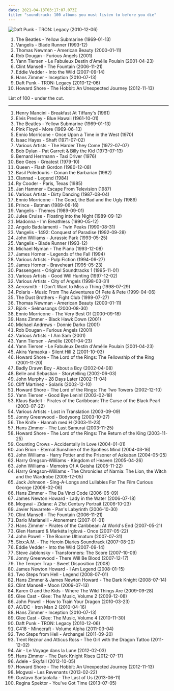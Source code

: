 ```yaml
---
date: 2021-04-13T03:17:07.073Z
title: "soundtrack: 100 albums you must listen to before you die"
---
```

![Daft Punk - TRON: Legacy (2010-12-06)](http://coverartarchive.org/release/fa023617-1585-4ae6-81b6-1a07c47ecb2a/6215572515-500.jpg "Daft Punk - TRON: Legacy (2010-12-06)")
<ol class="albums">
<li data-cover="https://img.discogs.com/Z7CWHAcUvNh2EIwSCAo56cRf12s=/fit-in/460x414/filters:strip_icc():format(jpeg):mode_rgb():quality(90)/discogs-images/R-7767118-1448345509-9572.jpeg.jpg" data-tags="rock, 60s" role="button">The Beatles - Yellow Submarine (1969-01-13)</li>
<li data-cover="https://img.discogs.com/MC6Qr43m3UtgFc1YvkWW2AI4mRQ=/fit-in/600x600/filters:strip_icc():format(jpeg):mode_rgb():quality(90)/discogs-images/R-2966893-1415299360-3990.jpeg.jpg" data-tags="soundtrack" role="button">Vangelis - Blade Runner (1993-12)</li>
<li data-cover="http://coverartarchive.org/release/fc8ab829-5388-4640-bb64-c41c4c1caea8/18688508262-500.jpg" data-tags="soundtrack" role="button">Thomas Newman - American Beauty (2000-01-11)</li>
<li data-cover="https://img.discogs.com/isniMsRL2XRq3oPsM1fVA2xo7Vk=/fit-in/600x601/filters:strip_icc():format(jpeg):mode_rgb():quality(90)/discogs-images/R-65770-1454768663-3762.jpeg.jpg" data-tags="electronic, trip-hop" role="button">Rob Dougan - Furious Angels (2001)</li>
<li data-cover="http://coverartarchive.org/release/0ecf61e2-f4dd-4f45-b18d-6dd8a966b511/10195795814-500.jpg" data-tags="soundtrack" role="button">Yann Tiersen - Le Fabuleux Destin d'Amélie Poulain (2001-04-23)</li>
<li data-cover="http://coverartarchive.org/release/33abead4-3015-438f-9ea3-97f2cc5cb278/6074705469-500.jpg" data-tags="soundtrack" role="button">Clint Mansell - The Fountain (2006-11-21)</li>
<li data-cover="http://coverartarchive.org/release/683bf534-5ce1-4818-be2d-38ddcd864eb3/7196832280-500.jpg" data-tags="soundtrack" role="button">Eddie Vedder - Into the Wild (2007-09-14)</li>
<li data-cover="http://coverartarchive.org/release/dc77999c-ebb4-4ad0-a8d4-8a3aa503eaaa/5502447388-500.jpg" data-tags="soundtrack" role="button">Hans Zimmer - Inception (2010-07-13)</li>
<li data-cover="http://coverartarchive.org/release/fa023617-1585-4ae6-81b6-1a07c47ecb2a/6215572515-500.jpg" data-tags="electronic, soundtrack" role="button">Daft Punk - TRON: Legacy (2010-12-06)</li>
<li data-cover="http://coverartarchive.org/release/d46315d7-ad4e-48af-80e7-75b41c28053d/3227188018-500.jpg" data-tags="soundtrack, commercial, 10s, 2010s, lord of the rings, tolkien, stunning, soulless, uninspired, jrr tolkien, hobbit radio" role="button">Howard Shore - The Hobbit: An Unexpected Journey (2012-11-13)</li>
</ol>
List of 100 - under the cut.
<!-- more -->

_________________

<ol class="albums">
<li data-cover="http://coverartarchive.org/release/50b212ff-cea7-379d-8bb4-340b985e1dd4/3204990971-500.jpg" data-tags="soundtrack" role="button">
Henry Mancini - Breakfast At Tiffany's (1961)
</li>
<li data-cover="http://coverartarchive.org/release/551061cb-f598-41e9-9ecb-380e7f5d405f/7983485219-500.jpg" data-tags="rock" role="button">
Elvis Presley - Blue Hawaii (1961-10-01)
</li>
<li data-cover="https://img.discogs.com/Z7CWHAcUvNh2EIwSCAo56cRf12s=/fit-in/460x414/filters:strip_icc():format(jpeg):mode_rgb():quality(90)/discogs-images/R-7767118-1448345509-9572.jpeg.jpg" data-tags="rock, 60s" role="button">
The Beatles - Yellow Submarine (1969-01-13)
</li>
<li data-cover="http://coverartarchive.org/release/3ac5a1f8-51d0-3db3-bfdc-c5803d8f2799/14207788461-500.jpg" data-tags="progressive rock, psychedelic rock, 60s, soundtrack" role="button">
Pink Floyd - More (1969-06-13)
</li>
<li data-cover="https://img.discogs.com/mVBeuas1TPmxCxdFlblvU9VHdww=/fit-in/600x568/filters:strip_icc():format(jpeg):mode_rgb():quality(90)/discogs-images/R-16180998-1605970515-8344.jpeg.jpg" data-tags="soundtrack" role="button">
Ennio Morricone - Once Upon a Time in the West (1970)
</li>
<li data-cover="https://img.discogs.com/swGT1nv0ioAMaziS63UYEO4l9xs=/fit-in/600x590/filters:strip_icc():format(jpeg):mode_rgb():quality(90)/discogs-images/R-1057089-1278573014.jpeg.jpg" data-tags="soundtrack, soul, funk" role="button">
Isaac Hayes - Shaft (1971-07-02)
</li>
<li data-cover="https://img.discogs.com/kOWJpUyL3F_FpQ3HdX3TzTL03so=/fit-in/538x536/filters:strip_icc():format(jpeg):mode_rgb():quality(90)/discogs-images/R-393159-1176250241.jpeg.jpg" data-tags="soundtrack, reggae, reggae-pop, desert island discs, pitchfork 70s, rs 500 best, sjc" role="button">
Various Artists - The Harder They Come (1972-07-07)
</li>
<li data-cover="https://img.discogs.com/qJq-j_vLsSPn81CJE6s7dJid1rg=/fit-in/320x320/filters:strip_icc():format(jpeg):mode_rgb():quality(90)/discogs-images/R-2114910-1286191109.jpeg.jpg" data-tags="soundtrack, folk" role="button">
Bob Dylan - Pat Garrett & Billy the Kid (1973-07-13)
</li>
<li data-cover="http://coverartarchive.org/release/57d1b87e-bb15-392b-9940-1be4de6a5cce/4862235536-500.jpg" data-tags="soundtrack" role="button">
Bernard Herrmann - Taxi Driver (1976)
</li>
<li data-cover="http://coverartarchive.org/release/b74306eb-15ac-4d9c-9780-a86ad6a87a10/21650782271-500.jpg" data-tags="soundtrack, pop, 70s, uk, easy listening, bee gees, 00s, disco pop" role="button">
Bee Gees - Greatest (1979-10)
</li>
<li data-cover="https://img.discogs.com/OmsxWs4-CmOFOsnpZDOij0PBi2Q=/fit-in/600x600/filters:strip_icc():format(jpeg):mode_rgb():quality(90)/discogs-images/R-1754595-1377707976-4707.jpeg.jpg" data-tags="soundtrack" role="button">
Queen - Flash Gordon (1980-12-08)
</li>
<li data-cover="https://img.discogs.com/1Q1pf6mzRlKK6w7XxlNFKRDI7oI=/fit-in/500x500/filters:strip_icc():format(jpeg):mode_rgb():quality(90)/discogs-images/R-1147346-1295073983.jpeg.jpg" data-tags="soundtrack" role="button">
Basil Poledouris - Conan the Barbarian (1982)
</li>
<li data-cover="http://coverartarchive.org/release/17b6081f-cc8e-4dbd-b8da-ff89b6957e1a/13144429451-500.jpg" data-tags="celtic" role="button">
Clannad - Legend (1984)
</li>
<li data-cover="http://coverartarchive.org/release/066d874b-8261-3d7a-8d0e-5923bd5a59dc/2844321267-500.jpg" data-tags="soundtrack" role="button">
Ry Cooder - Paris, Texas (1985)
</li>
<li data-cover="https://img.discogs.com/F654PH-V0T2HKRiFwpsL4eyYF2w=/fit-in/600x600/filters:strip_icc():format(jpeg):mode_rgb():quality(90)/discogs-images/R-182988-1162275487.jpeg.jpg" data-tags="soundtrack, miami vice" role="button">
Jan Hammer - Escape From Television (1987)
</li>
<li data-cover="http://coverartarchive.org/release/1f0e6c69-cd39-4a23-96b6-86bb77a003e1/4456245095-500.jpg" data-tags="soundtrack" role="button">
Various Artists - Dirty Dancing (1987-08-04)
</li>
<li data-cover="https://img.discogs.com/wNegC7-JxaAHzGEbh6TrPiDxS0s=/fit-in/600x572/filters:strip_icc():format(jpeg):mode_rgb():quality(90)/discogs-images/R-557218-1484150433-9328.jpeg.jpg" data-tags="soundtrack" role="button">
Ennio Morricone - The Good, the Bad and the Ugly (1989)
</li>
<li data-cover="http://coverartarchive.org/release/256007d2-4ac6-45ba-8053-e3e497cfd66c/2839903465-500.jpg" data-tags="soundtrack" role="button">
Prince - Batman (1989-06-16)
</li>
<li data-cover="http://coverartarchive.org/release/120f31f2-923a-37f7-ad9e-9f0f2eb0cc5e/24068894402-500.jpg" data-tags="instrumental, soundtrack" role="button">
Vangelis - Themes (1989-09-01)
</li>
<li data-cover="http://coverartarchive.org/release/653617f7-c764-4f52-a4ba-e6a130a6c87d/5409164245-500.jpg" data-tags="twin peaks, dream pop" role="button">
Julee Cruise - Floating into the Night (1989-09-12)
</li>
<li data-cover="http://coverartarchive.org/release/df7ea720-4e63-4de8-b6f6-b64a7776098b/15625632616-500.jpg" data-tags="soundtrack, 90s, jazz, pop" role="button">
Madonna - I'm Breathless (1990-05-12)
</li>
<li data-cover="https://img.discogs.com/nuKaRqtEek4RrITM1-7V7-Y6gtE=/fit-in/600x600/filters:strip_icc():format(jpeg):mode_rgb():quality(90)/discogs-images/R-15764513-1597359569-7785.jpeg.jpg" data-tags="soundtrack" role="button">
Angelo Badalamenti - Twin Peaks (1990-08-31)
</li>
<li data-cover="http://coverartarchive.org/release/7550197e-2b87-370b-86c1-c6ef0d29ac85/11507691329-500.jpg" data-tags="soundtrack" role="button">
Vangelis - 1492: Conquest of Paradise (1992-09-28)
</li>
<li data-cover="https://img.discogs.com/tBpF-ixSSgM5xE1TqA0XgJcJ-Uc=/fit-in/600x450/filters:strip_icc():format(jpeg):mode_rgb():quality(90)/discogs-images/R-13411347-1555094420-6828.mpo.jpg" data-tags="soundtrack" role="button">
John Williams - Jurassic Park (1993-05-25)
</li>
<li data-cover="https://img.discogs.com/MC6Qr43m3UtgFc1YvkWW2AI4mRQ=/fit-in/600x600/filters:strip_icc():format(jpeg):mode_rgb():quality(90)/discogs-images/R-2966893-1415299360-3990.jpeg.jpg" data-tags="soundtrack" role="button">
Vangelis - Blade Runner (1993-12)
</li>
<li data-cover="http://coverartarchive.org/release/4bf88b0f-9999-4a7f-b4be-cd7f9e2a8599/28293994702-500.jpg" data-tags="soundtrack, piano" role="button">
Michael Nyman - The Piano (1993-12-08)
</li>
<li data-cover="http://coverartarchive.org/release/dfdabaeb-c1c8-4f73-8d4e-1c83e1a7057f/12666505545-500.jpg" data-tags="soundtrack" role="button">
James Horner - Legends of the Fall (1994)
</li>
<li data-cover="http://coverartarchive.org/release/adccd851-a871-4f32-997d-2b19819b16d2/14178336019-500.jpg" data-tags="soundtrack" role="button">
Various Artists - Pulp Fiction (1994-09-27)
</li>
<li data-cover="https://img.discogs.com/i8NZiY7KlpLABimO7S5O3cQH9eA=/fit-in/600x808/filters:strip_icc():format(jpeg):mode_rgb():quality(90)/discogs-images/R-7636878-1595014027-9723.jpeg.jpg" data-tags="soundtrack" role="button">
James Horner - Braveheart (1995-05-23)
</li>
<li data-cover="http://coverartarchive.org/release/711946e6-0c3e-3b60-92dd-20e3ced9d0e5/6087710143-500.jpg" data-tags="electronic, ambient" role="button">
Passengers - Original Soundtracks 1 (1995-11-01)
</li>
<li data-cover="http://coverartarchive.org/release/a01a83c6-82e8-4307-874e-a5139cab31d8/7903691398-500.jpg" data-tags="soundtrack" role="button">
Various Artists - Good Will Hunting (1997-12-02)
</li>
<li data-cover="http://coverartarchive.org/release/eb3b8e6a-5f24-4381-ab16-117624b4612b/11633872587-500.jpg" data-tags="soundtrack" role="button">
Various Artists - City of Angels (1998-03-31)
</li>
<li data-cover="https://img.discogs.com/dTHgcizVpZSd0ruVNUP4Dh83Hsc=/fit-in/600x244/filters:strip_icc():format(jpeg):mode_rgb():quality(90)/discogs-images/R-1930078-1432339957-5255.jpeg.jpg" data-tags="soundtrack" role="button">
Aerosmith - I Don't Want to Miss a Thing (1998-07-29)
</li>
<li data-cover="http://coverartarchive.org/release/4cf675c2-a1ff-49d6-b0eb-c136eb528c10/21921338333-500.jpg" data-tags="soundtrack" role="button">
Polaris - Music From The Adventures Of Pete & Pete (1999-04-06)
</li>
<li data-cover="https://img.discogs.com/sh4355luPnsoXEhirFa_Yujk7g4=/fit-in/500x375/filters:strip_icc():format(jpeg):mode_rgb():quality(90)/discogs-images/R-2137239-1266343818.jpeg.jpg" data-tags="soundtrack" role="button">
The Dust Brothers - Fight Club (1999-07-27)
</li>
<li data-cover="http://coverartarchive.org/release/fc8ab829-5388-4640-bb64-c41c4c1caea8/18688508262-500.jpg" data-tags="soundtrack" role="button">
Thomas Newman - American Beauty (2000-01-11)
</li>
<li data-cover="https://img.discogs.com/mjjBxjilzai8Lg9Dc3Qq7gQqc04=/fit-in/600x600/filters:strip_icc():format(jpeg):mode_rgb():quality(90)/discogs-images/R-1861164-1256085468.jpeg.jpg" data-tags="soundtrack" role="button">
Björk - Selmasongs (2000-08-30)
</li>
<li data-cover="https://img.discogs.com/DEdVGVFUwZYJ0zYDlut8V3QyHtE=/fit-in/300x301/filters:strip_icc():format(jpeg):mode_rgb():quality(90)/discogs-images/R-2334525-1277712827.jpeg.jpg" data-tags="soundtrack" role="button">
Ennio Morricone - The Very Best Of (2000-09-18)
</li>
<li data-cover="http://coverartarchive.org/release/ae98afed-c166-44f8-95cd-6e94412d7d09/10316329614-500.jpg" data-tags="soundtrack" role="button">
Hans Zimmer - Black Hawk Down (2001)
</li>
<li data-cover="http://coverartarchive.org/release/51689724-ce1f-4741-976a-e695898c6480/15868898265-500.jpg" data-tags="soundtrack" role="button">
Michael Andrews - Donnie Darko (2001)
</li>
<li data-cover="https://img.discogs.com/isniMsRL2XRq3oPsM1fVA2xo7Vk=/fit-in/600x601/filters:strip_icc():format(jpeg):mode_rgb():quality(90)/discogs-images/R-65770-1454768663-3762.jpeg.jpg" data-tags="electronic, trip-hop" role="button">
Rob Dougan - Furious Angels (2001)
</li>
<li data-cover="https://img.discogs.com/jZKJf7utSKWc2tg4HcHjtcXZV0E=/fit-in/300x300/filters:strip_icc():format(jpeg):mode_rgb():quality(90)/discogs-images/R-3122-1141653211.jpeg.jpg" data-tags="soundtrack, covers" role="button">
Various Artists - I Am Sam (2001)
</li>
<li data-cover="http://coverartarchive.org/release/71932455-067b-4fcb-b9e4-2cb16da0bb96/1383827288-500.jpg" data-tags="soundtrack" role="button">
Yann Tiersen - Amélie (2001-04-23)
</li>
<li data-cover="http://coverartarchive.org/release/0ecf61e2-f4dd-4f45-b18d-6dd8a966b511/10195795814-500.jpg" data-tags="soundtrack" role="button">
Yann Tiersen - Le Fabuleux Destin d'Amélie Poulain (2001-04-23)
</li>
<li data-cover="http://coverartarchive.org/release/a5e56387-0ee3-4824-9e48-58babcb03363/7925565027-500.jpg" data-tags="soundtrack" role="button">
Akira Yamaoka - Silent Hill 2 (2001-10-03)
</li>
<li data-cover="http://coverartarchive.org/release/495652e1-d9b7-40c5-8490-10a87b91dba6/18382478913-500.jpg" data-tags="soundtrack" role="button">
Howard Shore - The Lord of the Rings: The Fellowship of the Ring (2001-11-20)
</li>
<li data-cover="https://img.discogs.com/cfc9e7fd50d7c9c08931869b95f6849a01d0635d/images/spacer.gif" data-tags="soundtrack" role="button">
Badly Drawn Boy - About a Boy (2002-04-08)
</li>
<li data-cover="http://coverartarchive.org/release/6d1d433e-709b-4c6b-8d09-7e8b845be806/4629393369-500.jpg" data-tags="soundtrack, indie pop, indie, 00s" role="button">
Belle and Sebastian - Storytelling (2002-06-03)
</li>
<li data-cover="http://coverartarchive.org/release/0112d2f1-f978-461e-b92f-8c9a31462d11/2572749895-500.jpg" data-tags="soundtrack" role="button">
John Murphy - 28 Days Later (2002-11-04)
</li>
<li data-cover="http://coverartarchive.org/release/ffacfd78-14f0-4d37-bcd2-84fbb65ef99d/6298274284-500.jpg" data-tags="soundtrack, ambient" role="button">
Cliff Martinez - Solaris (2002-12-10)
</li>
<li data-cover="http://coverartarchive.org/release/c10f248d-de57-48c6-884e-6a8b1d3eaf83/6109068027-500.jpg" data-tags="soundtrack" role="button">
Howard Shore - The Lord of the Rings: The Two Towers (2002-12-10)
</li>
<li data-cover="http://coverartarchive.org/release/d9882d0a-35e8-416d-a42e-aa80ddb8baa1/4084831021-500.jpg" data-tags="soundtrack" role="button">
Yann Tiersen - Good Bye Lenin! (2003-02-18)
</li>
<li data-cover="http://coverartarchive.org/release/60ab4650-3700-3324-bb98-39634b39d312/16752377340-500.jpg" data-tags="soundtrack" role="button">
Klaus Badelt - Pirates of the Caribbean: The Curse of the Black Pearl (2003-07-22)
</li>
<li data-cover="http://coverartarchive.org/release/3a27798e-f3df-485d-b50d-5b2ddd3c908a/8838759820-500.jpg" data-tags="soundtrack" role="button">
Various Artists - Lost in Translation (2003-09-09)
</li>
<li data-cover="https://img.discogs.com/1p0S0i7CoUBZT7Iv7NiRs03R29U=/fit-in/600x588/filters:strip_icc():format(jpeg):mode_rgb():quality(90)/discogs-images/R-8116076-1455457650-7461.jpeg.jpg" data-tags="experimental" role="button">
Jonny Greenwood - Bodysong (2003-10-27)
</li>
<li data-cover="https://img.discogs.com/28415784b9210344a4a62ec6cd31adb2d01b3637/images/spacer.gif" data-tags="electronic" role="button">
The Knife - Hannah med H (2003-11-23)
</li>
<li data-cover="http://coverartarchive.org/release/38bbd5dc-b26c-49ea-96d5-7a39be22776b/21076376416-500.jpg" data-tags="soundtrack" role="button">
Hans Zimmer - The Last Samurai (2003-11-25)
</li>
<li data-cover="http://coverartarchive.org/release/4a80ef31-718c-44fb-8520-48d87e81f1f2/7716901712-500.jpg" data-tags="soundtrack" role="button">
Howard Shore - The Lord of the Rings: The Return of the King (2003-11-25)
</li>
<li data-cover="http://coverartarchive.org/release/490c329a-7ce9-4eb0-9b00-52175419d031/14684164202-500.jpg" data-tags="soundtrack, shrek" role="button">
Counting Crows - Accidentally In Love (2004-01-01)
</li>
<li data-cover="https://img.discogs.com/H5Fl6i75kvP3PVId2ZOKtedunCs=/fit-in/600x598/filters:strip_icc():format(jpeg):mode_rgb():quality(90)/discogs-images/R-13692055-1559136400-9381.jpeg.jpg" data-tags="soundtrack" role="button">
Jon Brion - Eternal Sunshine of the Spotless Mind (2004-03-16)
</li>
<li data-cover="https://img.discogs.com/taIy7Oii-_uBKwT_4AEEiYiKP3A=/fit-in/600x600/filters:strip_icc():format(jpeg):mode_rgb():quality(90)/discogs-images/R-3928109-1349801224-8323.jpeg.jpg" data-tags="soundtrack, harry potter" role="button">
John Williams - Harry Potter and the Prisoner of Azkaban (2004-05-25)
</li>
<li data-cover="https://img.discogs.com/Z6aX9VIjM95v_om-rchATZmxrP0=/fit-in/600x612/filters:strip_icc():format(jpeg):mode_rgb():quality(90)/discogs-images/R-9517332-1482011560-9180.jpeg.jpg" data-tags="soundtrack" role="button">
Harry Gregson-Williams - Kingdom of Heaven (2005-04-26)
</li>
<li data-cover="http://coverartarchive.org/release/72301ba2-c6e8-4cbb-a766-675b3df2bbe5/3772124101-500.jpg" data-tags="soundtrack" role="button">
John Williams - Memoirs Of A Geisha (2005-11-22)
</li>
<li data-cover="http://coverartarchive.org/release/65c64965-14bd-40d4-929a-23d8ee62a623/8183556387-500.jpg" data-tags="soundtrack" role="button">
Harry Gregson-Williams - The Chronicles of Narnia: The Lion, the Witch and the Wardrobe (2005-12-05)
</li>
<li data-cover="http://coverartarchive.org/release/5bf551f7-96be-3f50-8ae4-9895eb26af9a/7965698121-500.jpg" data-tags="acoustic" role="button">
Jack Johnson - Sing-A-Longs and Lullabies For The Film Curious George (2006-02-06)
</li>
<li data-cover="http://coverartarchive.org/release/f142c220-050f-4c8a-be9d-2cdc818376be/21236770976-500.jpg" data-tags="soundtrack" role="button">
Hans Zimmer - The Da Vinci Code (2006-05-09)
</li>
<li data-cover="http://coverartarchive.org/release/2b135f00-c4b7-43f1-a1d1-15346f671c7f/16374057731-500.jpg" data-tags="soundtrack" role="button">
James Newton Howard - Lady in the Water (2006-07-18)
</li>
<li data-cover="https://img.discogs.com/wlpdR9G9uNwA73eCGfS9NIErWh8=/fit-in/560x491/filters:strip_icc():format(jpeg):mode_rgb():quality(90)/discogs-images/R-719826-1158229502.jpeg.jpg" data-tags="football" role="button">
Mogwai - Zidane: A 21st Century Portrait (2006-10-23)
</li>
<li data-cover="https://img.discogs.com/jd4eySgSg5ip1QOCi4qHs8Z_Avs=/fit-in/600x594/filters:strip_icc():format(jpeg):mode_rgb():quality(90)/discogs-images/R-972948-1521852291-5306.jpeg.jpg" data-tags="soundtrack" role="button">
Javier Navarrete - Pan's Labyrinth (2006-10-30)
</li>
<li data-cover="http://coverartarchive.org/release/33abead4-3015-438f-9ea3-97f2cc5cb278/6074705469-500.jpg" data-tags="soundtrack" role="button">
Clint Mansell - The Fountain (2006-11-21)
</li>
<li data-cover="https://img.discogs.com/Ou6nX6nIXNWMEzAp3nWybpEE5pw=/fit-in/500x500/filters:strip_icc():format(jpeg):mode_rgb():quality(90)/discogs-images/R-16199810-1605146727-1040.jpeg.jpg" data-tags="soundtrack" role="button">
Dario Marianelli - Atonement (2007-01-01)
</li>
<li data-cover="http://coverartarchive.org/release/9bf9f1bb-d1b1-44c3-9ba3-d8a9a2aba4c2/8195897318-500.jpg" data-tags="soundtrack" role="button">
Hans Zimmer - Pirates of the Caribbean: At World's End (2007-05-21)
</li>
<li data-cover="https://img.discogs.com/oQmpYRfQIJwO8OKs7sot2jxn_ms=/fit-in/320x320/filters:strip_icc():format(jpeg):mode_rgb():quality(90)/discogs-images/R-3746306-1357904796-7378.jpeg.jpg" data-tags="soundtrack" role="button">
Glen Hansard & Markéta Irglová - Once (2007-05-22)
</li>
<li data-cover="http://coverartarchive.org/release/38102be2-fb5d-4dca-bae3-e9586c5bb8a9/9163744995-500.jpg" data-tags="soundtrack" role="button">
John Powell - The Bourne Ultimatum (2007-07-31)
</li>
<li data-cover="http://coverartarchive.org/release/15ad26f8-465a-37e2-b201-f8fd1d5fa48b/19388240200-500.jpg" data-tags="hard rock" role="button">
Sixx:A.M. - The Heroin Diaries Soundtrack (2007-08-20)
</li>
<li data-cover="http://coverartarchive.org/release/683bf534-5ce1-4818-be2d-38ddcd864eb3/7196832280-500.jpg" data-tags="soundtrack" role="button">
Eddie Vedder - Into the Wild (2007-09-14)
</li>
<li data-cover="http://coverartarchive.org/release/51a3e743-15e7-41f2-b333-7a5d90695c3a/853853080-500.jpg" data-tags="soundtrack" role="button">
Steve Jablonsky - Transformers: The Score (2007-10-09)
</li>
<li data-cover="http://coverartarchive.org/release/51392bf7-adaf-4c93-8f81-4f49d09fea2d/8258208354-500.jpg" data-tags="soundtrack" role="button">
Jonny Greenwood - There Will Be Blood (2007-12-17)
</li>
<li data-cover="http://coverartarchive.org/release/24fef968-ef90-4f90-ac89-e1e0cbb5ee0f/19080096762-500.jpg" data-tags="rock, australian" role="button">
The Temper Trap - Sweet Disposition (2008)
</li>
<li data-cover="http://coverartarchive.org/release/c76df01a-608b-4c4e-bc83-72c9adce1cf6/7275760181-500.jpg" data-tags="soundtrack" role="button">
James Newton Howard - I Am Legend (2008-01-15)
</li>
<li data-cover="http://coverartarchive.org/release/b49fef96-5b9c-4656-9b99-82cd80472706/8265525094-500.jpg" data-tags="soundtrack" role="button">
Two Steps from Hell - Legend (2008-07-01)
</li>
<li data-cover="https://img.discogs.com/EO4tmF4L3bRSVSeSkTD5aNzF3Ak=/fit-in/506x500/filters:strip_icc():format(jpeg):mode_rgb():quality(90)/discogs-images/R-1486045-1309206695.jpeg.jpg" data-tags="soundtrack" role="button">
Hans Zimmer & James Newton Howard - The Dark Knight (2008-07-14)
</li>
<li data-cover="https://img.discogs.com/EvzWlQmx35ulZwcexVdSEObUGSs=/fit-in/600x594/filters:strip_icc():format(jpeg):mode_rgb():quality(90)/discogs-images/R-15721185-1596559946-2217.jpeg.jpg" data-tags="soundtrack" role="button">
Clint Mansell - Moon (2009-07-13)
</li>
<li data-cover="https://img.discogs.com/WL6FOy4opP-7Qiv-i_sGolZlehk=/fit-in/600x600/filters:strip_icc():format(jpeg):mode_rgb():quality(90)/discogs-images/R-2326183-1284616015.jpeg.jpg" data-tags="soundtrack" role="button">
Karen O and the Kids - Where The Wild Things Are (2009-09-28)
</li>
<li data-cover="https://via.placeholder.com/450" data-tags="glee" role="button">
Glee Cast - Glee: The Music, Volume 2 (2009-12-08)
</li>
<li data-cover="http://coverartarchive.org/release/0c036feb-0a13-3cc9-9897-e4e125c63922/7360744850-500.jpg" data-tags="soundtrack" role="button">
John Powell - How to Train Your Dragon (2010-03-23)
</li>
<li data-cover="http://coverartarchive.org/release/1da05321-a8ba-436e-a1a6-98822ea28e94/23564387481-500.jpg" data-tags="soundtrack, hard rock" role="button">
AC/DC - Iron Man 2 (2010-04-16)
</li>
<li data-cover="http://coverartarchive.org/release/dc77999c-ebb4-4ad0-a8d4-8a3aa503eaaa/5502447388-500.jpg" data-tags="soundtrack" role="button">
Hans Zimmer - Inception (2010-07-13)
</li>
<li data-cover="http://coverartarchive.org/release/6259795c-b80b-4b8c-aeff-26339437c4ba/25392360373-500.jpg" data-tags="glee" role="button">
Glee Cast - Glee: The Music, Volume 4 (2010-11-30)
</li>
<li data-cover="http://coverartarchive.org/release/fa023617-1585-4ae6-81b6-1a07c47ecb2a/6215572515-500.jpg" data-tags="electronic, soundtrack" role="button">
Daft Punk - TRON: Legacy (2010-12-06)
</li>
<li data-cover="http://coverartarchive.org/release/5e396e48-5bc1-4d28-ab34-ee77dc534fed/22120675980-500.jpg" data-tags="ambient" role="button">
C418 - Minecraft - Volume Alpha (2011-03-04)
</li>
<li data-cover="http://coverartarchive.org/release/7cdf6a6f-8677-4598-a475-a8aa2d8bfe43/1674518181-500.jpg" data-tags="soundtrack" role="button">
Two Steps from Hell - Archangel (2011-09-20)
</li>
<li data-cover="http://coverartarchive.org/release/28dca1ba-c547-4a34-839d-a006945cb64c/1446206019-500.jpg" data-tags="soundtrack" role="button">
Trent Reznor and Atticus Ross - The Girl with the Dragon Tattoo (2011-12-02)
</li>
<li data-cover="http://coverartarchive.org/release/ddb25c48-6683-484d-a7ed-9f3cc5c649ec/3325005621-500.jpg" data-tags="electronic" role="button">
Air - Le Voyage dans la Lune (2012-02-03)
</li>
<li data-cover="https://img.discogs.com/qNXcjTVEm3KRkToIBlB5UvpMeHA=/fit-in/600x600/filters:strip_icc():format(jpeg):mode_rgb():quality(90)/discogs-images/R-4856797-1377631990-4075.jpeg.jpg" data-tags="soundtrack" role="button">
Hans Zimmer - The Dark Knight Rises (2012-07-17)
</li>
<li data-cover="https://img.discogs.com/HFkTedHFU_n7DiYFsLbpUulZNHY=/fit-in/419x418/filters:strip_icc():format(jpeg):mode_rgb():quality(90)/discogs-images/R-3925759-1349456520-4101.jpeg.jpg" data-tags="adele" role="button">
Adele - Skyfall (2012-10-05)
</li>
<li data-cover="http://coverartarchive.org/release/d46315d7-ad4e-48af-80e7-75b41c28053d/3227188018-500.jpg" data-tags="soundtrack, commercial, 10s, 2010s, lord of the rings, tolkien, stunning, soulless, uninspired, jrr tolkien, hobbit radio" role="button">
Howard Shore - The Hobbit: An Unexpected Journey (2012-11-13)
</li>
<li data-cover="http://coverartarchive.org/release/b8b1da1c-0680-44e5-bcf5-71aec47c8d46/19983444195-500.jpg" data-tags="soundtrack, instrumental, post-rock" role="button">
Mogwai - Les Revenants (2013-02-22)
</li>
<li data-cover="http://coverartarchive.org/release/8440d67b-e5f6-4836-8496-fa3c8f207ea5/5344526170-500.jpg" data-tags="soundtrack" role="button">
Gustavo Santaolalla - The Last of Us (2013-06-11)
</li>
<li data-cover="http://coverartarchive.org/release/b157b7a4-32d7-476d-8012-3aaefe1fa6b3/6585909620-500.jpg" data-tags="orange is the new black" role="button">
Regina Spektor - You've Got Time (2013-07-05)
</li>
</ol>